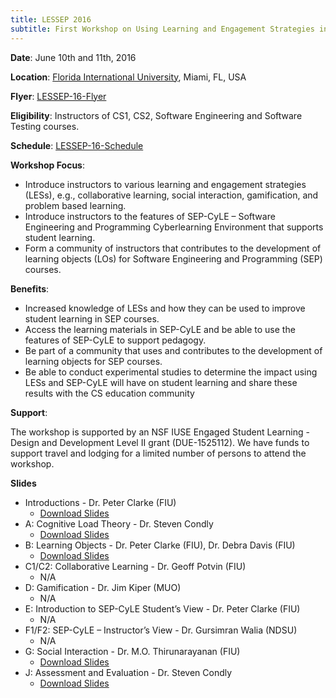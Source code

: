```yaml
---
title: LESSEP 2016
subtitle: First Workshop on Using Learning and Engagement Strategies in Software Engineering and Programming Courses
---
```


**Date**: June 10th and 11th, 2016

**Location**: <a href="https://www.fiu.edu" target="_blank" rel="noreferrer noopener">Florida International University</a>, Miami, FL, USA

**Flyer**: [LESSEP-16-Flyer](./lessep-2016/files/LESSEP-16-Flyer.pdf)

**Eligibility**: Instructors of CS1, CS2, Software Engineering and Software Testing courses.

**Schedule**: [LESSEP-16-Schedule](./lessep-2016/files/LESSEP-16-Schedule.pdf)

**Workshop Focus**:

- Introduce instructors to various learning and engagement strategies (LESs), e.g., collaborative learning, social interaction, gamification, and problem based learning.
- Introduce instructors to the features of SEP-CyLE – Software Engineering and Programming Cyberlearning Environment that supports student learning.
- Form a community of instructors that contributes to the development of learning objects (LOs) for Software Engineering and Programming (SEP) courses.

**Benefits**:

- Increased knowledge of LESs and how they can be used to improve student learning in SEP courses.
- Access the learning materials in SEP-CyLE and be able to use the features of SEP-CyLE to support pedagogy.
- Be part of a community that uses and contributes to the development of learning objects for SEP courses.
- Be able to conduct experimental studies to determine the impact using LESs and SEP-CyLE will have on student learning and share these results with the CS education community

**Support**:

The workshop is supported by an NSF IUSE Engaged Student Learning - Design and Development Level II grant (DUE-1525112). We have funds to support travel and lodging for a limited number of persons to attend the workshop.

**Slides**

- Introductions - Dr. Peter Clarke (FIU)
  - [Download Slides](./lessep-2016/files/PeterClarke-Intro-LESSEP16-Friday.pdf)
- A: Cognitive Load Theory - Dr. Steven Condly
  - [Download Slides](./lessep-2016/files/Condly_CLT.pdf)
- B: Learning Objects - Dr. Peter Clarke (FIU), Dr. Debra Davis (FIU)
  - [Download Slides](./lessep-2016/files/PeterClarke-LOs-LESSEP16-060616.pdf)
- C1/C2: Collaborative Learning - Dr. Geoff Potvin (FIU)
  - N/A
- D: Gamification - Dr. Jim Kiper (MUO)
  - N/A
- E: Introduction to SEP-CyLE Student’s View - Dr. Peter Clarke (FIU)
  - N/A
- F1/F2: SEP-CyLE – Instructor’s View - Dr. Gursimran Walia (NDSU)
  - N/A
- G: Social Interaction - Dr. M.O. Thirunarayanan (FIU)
  - [Download Slides](./lessep-2016/files/social_interaction-060816.pptx)
- J: Assessment and Evaluation - Dr. Steven Condly
  - [Download Slides](./lessep-2016/files/Condly_AE.pdf)

